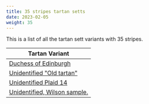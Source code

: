 ```yaml
---
title: 35 stripes tartan setts
date: 2023-02-05
weight: 35
---
```

This is a list of all the tartan sett variants with 35 stripes.

| Tartan Variant |
|---------------|
| [Duchess of Edinburgh](/stripes/BA/24/K8/R8/K8/Y4/K10/B8/K16/B20/K8/G64/R8/G64/BA16/K16/Y4/K4/LN4/K4/G24/R16/K4/R10/LN4/R10/K4/R16/G24/K4/LN4/K4/Y4/K16/BA16/R/24)||
| [Unidentified "Old tartan"](/stripes/B/12/G12/K6/G6/K6/G6/K6/G30/R18/G12/B6/K18/B6/G12/R18/G30/K6/G6/K6/G6/K6/G12/LT18/B6/LT6/B6/LT6/B6/LT12/B20/LT6/B6/LT6/B6/LT/6)||
| [Unidentified Plaid 14](/stripes/R/16/K62/G16/K16/G112/K6/Y6/R6/K6/R6/K24/B72/K6/LN16/K6/G88/K4/B12/K4/G88/K6/Y16/K6/B72/K24/R6/K6/R6/Y6/K6/G112/K16/G16/K62/R/16)||
| [Unidentified, Wilson sample.](/stripes/B/52/K6/B6/K6/B6/K48/B52/K2/LN10/K2/B52/K48/B34/R52/B34/K48/G30/R8/G8/R8/G16/K2/Y10/K2/G16/R8/G8/R8/G30/K48/B6/K6/B6/K6/B/52)||
